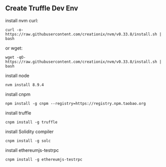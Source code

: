 ## Create Truffle Dev Env
install nvm
curl:
```
curl -o- https://raw.githubusercontent.com/creationix/nvm/v0.33.8/install.sh | bash
```

or wget:
```
wget -qO- https://raw.githubusercontent.com/creationix/nvm/v0.33.8/install.sh | bash
```

install node
```
nvm install 8.9.4
```

install cnpm
```
npm install -g cnpm --registry=https://registry.npm.taobao.org
```

install truffle
```
cnpm install -g truffle
```

install Solidity compiler
```
cnpm install -g solc
```

install ethereumjs-testrpc
```
cnpm install -g ethereumjs-testrpc
``` 